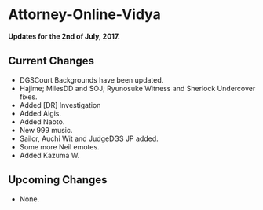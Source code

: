 # Attorney-Online-Vidya
__Updates for the 2nd of July, 2017.__

## Current Changes
* DGSCourt Backgrounds have been updated.
* Hajime; MilesDD and SOJ; Ryunosuke Witness and Sherlock Undercover fixes.
* Added [DR] Investigation
* Added Aigis.
* Added Naoto.
* New 999 music.
* Sailor, Auchi Wit and JudgeDGS JP added.
* Some more Neil emotes.
* Added Kazuma W.

## Upcoming Changes
* None.
